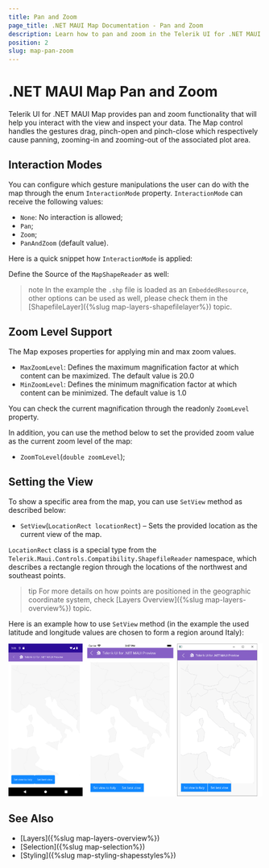 ```yaml
---
title: Pan and Zoom
page_title: .NET MAUI Map Documentation - Pan and Zoom
description: Learn how to pan and zoom in the Telerik UI for .NET MAUI Map control.
position: 2
slug: map-pan-zoom
---
```


# .NET MAUI Map Pan and Zoom

Telerik UI for .NET MAUI Map provides pan and zoom functionality that will help you interact with the view and inspect your data. The Map control handles the gestures drag, pinch-open and pinch-close which respectively cause panning, zooming-in and zooming-out of the associated plot area.

## Interaction Modes

You can configure which gesture manipulations the user can do with the map through the enum `InteractionMode` property. `InteractionMode` can receive the following values:

* `None`: No interaction is allowed;
* `Pan`; 
* `Zoom`;
* `PanAndZoom` (default value).

Here is a quick snippet how `InteractionMode` is applied:

<snippet id='map-interaction-mode-xaml' />

Define the Source of the `MapShapeReader` as well:

<snippet id='map-interactionmode-settintsource' />

>note In the example the `.shp` file is loaded as an `EmbeddedResource`, other options can be used as well, please check them in the [ShapefileLayer]({%slug map-layers-shapefilelayer%}) topic.

## Zoom Level Support

The Map exposes properties for applying min and max zoom values.

* `MaxZoomLevel`: Defines the maximum magnification factor at which content can be maximized. The default value is 20.0
* `MinZoomLevel`: Defines the minimum magnification factor at which content can be minimized. The default value is 1.0

You can check the current magnification through the readonly `ZoomLevel` property.

<snippet id='map-zoom-level-xaml' />

In addition, you can use the method below to set the provided zoom value as the current zoom level of the map:

* `ZoomToLevel`(`double zoomLevel`);

## Setting the View

To show a specific area from the map, you can use `SetView` method as described below:

* `SetView`(`LocationRect locationRect`) – Sets the provided location as the current view of the map. 

`LocationRect` class is a special type from the `Telerik.Maui.Controls.Compatibility.ShapefileReader` namespace, which describes a rectangle region through the locations of the northwest and southeast points.  

>tip For more details on how points are positioned in the geographic coordinate system, check [Layers Overview]({%slug map-layers-overview%}) topic. 

Here is an example how to use `SetView` method (in the example the used latitude and longitude values are chosen to form a region around Italy):

<snippet id='map-setview-code' />

![.NET MAUI Map Set View](images/map_getbestview.png)

## See Also

- [Layers]({%slug map-layers-overview%})
- [Selection]({%slug map-selection%})
- [Styling]({%slug map-styling-shapesstyles%})
